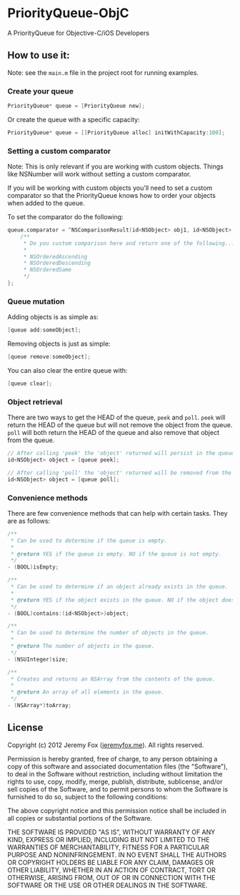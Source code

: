 PriorityQueue-ObjC
==================

A PriorityQueue for Objective-C/iOS Developers

How to use it:
-------------

Note: see the `main.m` file in the project root for running examples.

### Create your queue

```objective-c
PriorityQueue* queue = [PriorityQueue new];
```

Or create the queue with a specific capacity:
```objective-c
PriorityQueue* queue = [[PriorityQueue alloc] initWithCapacity:100];
```

### Setting a custom comparator

Note: This is only relevant if you are working with custom objects. Things like NSNumber will work without setting a custom comparator.

If you will be working with custom objects you'll need to set a custom comparator so that the PriorityQueue knows how to order your objects when added to the queue.

To set the comparator do the following:

```objective-c
queue.comparator = ^NSComparisonResult(id<NSObject> obj1, id<NSObject> obj2) {
    /**
     * Do you custom comparison here and return one of the following...
     *
     * NSOrderedAscending
     * NSOrderedDescending
     * NSOrderedSame
     */
};
```

### Queue mutation

Adding objects is as simple as:
```objective-c
[queue add:someObject];
```

Removing objects is just as simple:
```objective-c
[queue remove:someObject];
```

You can also clear the entire queue with:
```objective-c
[queue clear];
```

### Object retrieval

There are two ways to get the HEAD of the queue, `peek` and `poll`. `peek` will return the HEAD of the queue but will not remove the object from the queue. `poll` will both return the HEAD of the queue and also remove that object from the queue.

```objective-c
// After calling 'peek' the 'object' returned will persist in the queue
id<NSObject> object = [queue peek];
```

```objective-c
// After calling 'poll' the 'object' returned will be removed from the queue
id<NSObject> object = [queue poll];
```

### Convenience methods

There are few convenience methods that can help with certain tasks. They are as follows:

```objective-c
/**
 * Can be used to determine if the queue is empty.
 *
 * @return YES if the queue is empty. NO if the queue is not empty.
 */
- (BOOL)isEmpty;

/**
 * Can be used to determine if an object already exists in the queue.
 *
 * @return YES if the object exists in the queue. NO if the object does not exist in the queue.
 */
- (BOOL)contains:(id<NSObject>)object;

/**
 * Can be used to determine the number of objects in the queue.
 *
 * @return The number of objects in the queue.
 */
- (NSUInteger)size;

/**
 * Creates and returns an NSArray from the contents of the queue.
 *
 * @return An array of all elements in the queue.
 */
- (NSArray*)toArray;
```

License
-------
Copyright (c) 2012 Jeremy Fox ([jeremyfox.me](http://www.jeremyfox.me)). All rights reserved.

Permission is hereby granted, free of charge, to any person obtaining a copy
of this software and associated documentation files (the "Software"), to deal
in the Software without restriction, including without limitation the rights
to use, copy, modify, merge, publish, distribute, sublicense, and/or sell
copies of the Software, and to permit persons to whom the Software is
furnished to do so, subject to the following conditions:

The above copyright notice and this permission notice shall be included in
all copies or substantial portions of the Software.

THE SOFTWARE IS PROVIDED "AS IS", WITHOUT WARRANTY OF ANY KIND, EXPRESS OR
IMPLIED, INCLUDING BUT NOT LIMITED TO THE WARRANTIES OF MERCHANTABILITY,
FITNESS FOR A PARTICULAR PURPOSE AND NONINFRINGEMENT. IN NO EVENT SHALL THE
AUTHORS OR COPYRIGHT HOLDERS BE LIABLE FOR ANY CLAIM, DAMAGES OR OTHER
LIABILITY, WHETHER IN AN ACTION OF CONTRACT, TORT OR OTHERWISE, ARISING FROM,
OUT OF OR IN CONNECTION WITH THE SOFTWARE OR THE USE OR OTHER DEALINGS IN THE
SOFTWARE.
